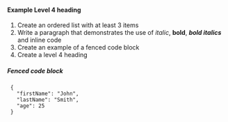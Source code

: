 #### Example Level 4 heading
1. Create an ordered list with at least 3 items
2. Write a paragraph that demonstrates the use of *italic*, **bold**, __*bold italics*__ and inline code
3. Create an example of a fenced code block
4. Create a level 4 heading

##### Fenced code block
```
 {
   "firstName": "John",
   "lastName": "Smith",
   "age": 25
 }
```


